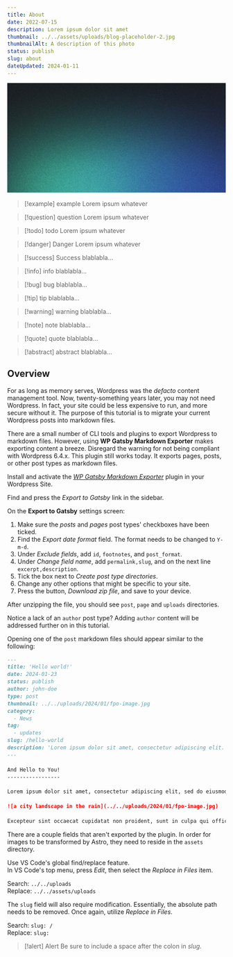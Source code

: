 ```yaml
---
title: About
date: 2022-07-15
description: Lorem ipsum dolor sit amet
thumbnail: ../../assets/uploads/blog-placeholder-2.jpg
thumbnailAlt: A description of this photo
status: publish
slug: about
dateUpdated: 2024-01-11
---
```



![Alt text](../../assets/uploads/blog-placeholder-2.jpg "The caption")


> [!example] example
> Lorem ipsum whatever

> [!question] question
> Lorem ipsum whatever

> [!todo] todo
> Lorem ipsum whatever

> [!danger] Danger
> Lorem ipsum whatever

> [!success] Success
> blablabla...

> [!info] info
> blablabla...

> [!bug] bug
> blablabla...

> [!tip] tip
> blablabla...

> [!warning] warning
> blablabla...

> [!note] note
> blablabla...

> [!quote] quote
> blablabla...

> [!abstract] abstract
> blablabla...

## Overview

For as long as memory serves, Wordpress was the *defacto* content management tool. Now, twenty-something years later, you may not need Wordpress. In fact, your site could be less expensive to run, and more secure without it. The purpose of this tutorial is to migrate your current Wordpress posts into markdown files. 

There are a small number of CLI tools and plugins to export Wordpress to markdown files. However, using **WP Gatsby Markdown Exporter** makes exporting content a breeze.  Disregard the warning for not being compliant with Wordpress 6.4.x. This plugin still works today. It exports pages, posts, or other post types as markdown files.

Install and activate the [*WP Gatsby Markdown Exporter*]((https://wordpress.org/plugins/wp-gatsby-markdown-exporter/)) plugin in your Wordpress Site.

Find and press the *Export to Gatsby* link in the sidebar.

On the **Export to Gatsby** settings screen: 

   1. Make sure the *posts* and *pages* post types' checkboxes have been ticked.  
   2. Find the *Export date format* field. The format needs to be changed to `Y-m-d`.  
   3. Under *Exclude fields*, add `id`, `footnotes`, and `post_format`.
   4. Under *Change field name*, add `permalink,slug`, and on the next line  `excerpt,description`.
   5. Tick the box next to *Create post type directories*. 
   6. Change any other options that might be specific to your site. 
   7. Press the button, *Download zip file*, and save to your device. 

After unzipping the file, you should see `post`, `page` and `uploads` directories. 

Notice a lack of an `author` post type? Adding `author` content will be addressed further on in this tutorial. 

Opening one of the `post` markdown files should appear similar to the following: 

```markdown
---
title: 'Hello world!'
date: 2024-01-23
status: publish
author: john-doe
type: post
thumbnail: ../../uploads/2024/01/fpo-image.jpg
category:
  - News
tag: 
  - updates
slug: /hello-world
description: 'Lorem ipsum dolor sit amet, consectetur adipiscing elit.'
---

And Hello to You!
-----------------

Lorem ipsum dolor sit amet, consectetur adipiscing elit, sed do eiusmod tempor incididunt ut labore et dolore magna aliqua. Ut enim ad minim veniam, quis nostrud exercitation ullamco laboris nisi ut aliquip ex ea commodo consequat. Duis aute irure dolor in reprehenderit in voluptate velit esse cillum dolore eu fugiat nulla pariatur. 

![a city landscape in the rain](../../uploads/2024/01/fpo-image.jpg)

Excepteur sint occaecat cupidatat non proident, sunt in culpa qui officia deserunt mollit anim id est laborum.
```

There are a couple fields that aren't exported by the plugin. In order for images to be transformed by Astro, they need to reside in the `assets` directory. 

Use VS Code's global find/replace feature.  
In VS Code's top menu, press *Edit*, then select the *Replace in Files* item.  

Search: `../../uploads`  
Replace: `../../assets/uploads`

The `slug` field will also require modification. Essentially, the absolute path needs to be removed. Once again, utilize *Replace in Files*.

Search: `slug: /`  
Replace: `slug: `

> [!alert] Alert
> Be sure to include a space after the colon in *slug*.

